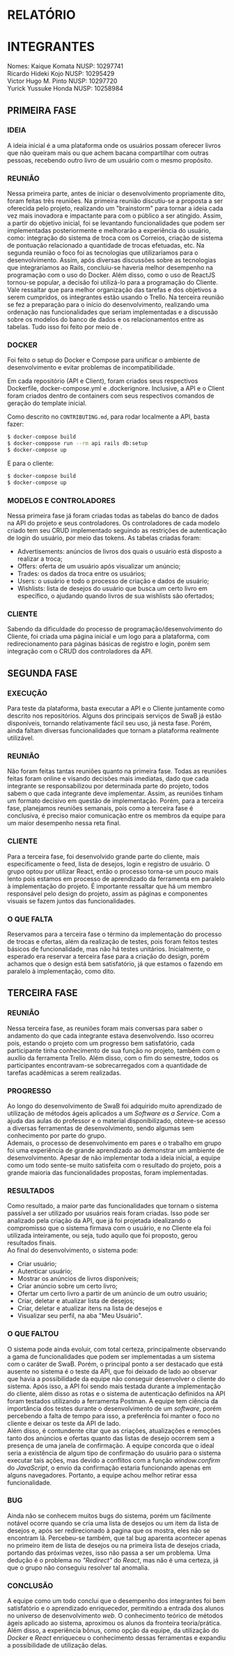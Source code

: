 # RELATÓRIO

# INTEGRANTES

Nomes:  Kaique Komata           NUSP: 10297741</br>
        Ricardo Hideki Kojo     NUSP: 10295429</br>
        Victor Hugo M. Pinto    NUSP: 10297720</br>
        Yurick Yussuke Honda    NUSP: 10258984</br>

## PRIMEIRA FASE

### IDEIA

A ideia inicial é a uma plataforma onde os usuários possam oferecer livros que não queiram mais ou que achem bacana compartilhar com outras pessoas, recebendo outro livro de um usuário com o mesmo propósito. 

### REUNIÃO

Nessa primeira parte, antes de iniciar o desenvolvimento propriamente dito, foram feitas três reuniões. 
Na primeira reunião discutiu-se a proposta a ser oferecida pelo projeto, realizando um "brainstorm" para tornar a ideia cada vez mais inovadora e impactante para com o público a ser atingido. Assim, a partir do objetivo inicial, foi se levantando funcionalidades que podem ser implementadas posteriormente e melhorarão a experiência do usuário, como: integração do sistema de troca com os Correios, criação de sistema de pontuação relacionado a quantidade de trocas efetuadas, etc.
Na segunda reunião o foco foi as tecnologias que utilizaríamos para o desenvolvimento. Assim, após diversas discussões sobre as tecnologias que integraríamos ao Rails, concluiu-se haveria melhor desempenho na programação com o uso do Docker. Além disso, como o uso de ReactJS tornou-se popular, a decisão foi utilizá-lo para a programação do Cliente. Vale ressaltar que para melhor organização das tarefas e dos objetivos a serem cumpridos, os integrantes estão usando o Trello.
Na terceira reunião se fez a preparação para o início do desenvolvimento, realizando uma ordenação nas funcionalidades que seriam implementadas e a discussão sobre os modelos do banco de dados e os relacionamentos entre as tabelas. Tudo isso foi feito por meio de .

### DOCKER

Foi feito o setup do Docker e Compose para unificar o ambiente de desenvolvimento e evitar problemas de incompatibilidade. 

Em cada repositório (API e Client), foram criados seus respectivos Dockerfile, docker-compose.yml e .dockerignore. Inclusive, a API e o Client foram criados dentro de containers com seus respectivos comandos de geração do template inicial.

Como descrito no `CONTRIBUTING.md`, para rodar localmente a API, basta fazer: 

```bash
$ docker-compose build
$ docker-comppose run --rm api rails db:setup
$ docker-compose up
```

E para o cliente:

```bash
$ docker-compose build
$ docker-compose up
```

### MODELOS E CONTROLADORES

Nessa primeira fase já foram criadas todas as tabelas do banco de dados na API do projeto e seus controladores. Os controladores de cada modelo criado tem seu CRUD implementado seguindo as restrições de autenticação de login do usuário, por meio das tokens.
As tabelas criadas foram: 
* Advertisements: anúncios de livros dos quais o usuário está disposto a realizar a troca;
* Offers: oferta de um usuário após visualizar um anúncio;
* Trades: os dados da troca entre os usuários;
* Users: o usuário e todo o processo de criação e dados de usuário;
* Wishlists: lista de desejos do usuário que busca um certo livro em específico, o ajudando quando livros de sua wishlists são ofertados;

### CLIENTE

Sabendo da dificuldade do processo de programação/desenvolvimento do Cliente, foi criada uma página inicial e um logo para a plataforma, com redirecionamento para páginas básicas de registro e login, porém sem integração com o CRUD dos controladores da API.

## SEGUNDA FASE

### EXECUÇÃO

Para teste da plataforma, basta executar a API e o Cliente juntamente como descrito nos repositórios. Alguns dos principais serviços de SwaB já estão disponíveis, tornando relativamente fácil seu uso, já nesta fase. Porém, ainda faltam diversas funcionalidades que tornam a plataforma realmente utilizável.

### REUNIÃO

Não foram feitas tantas reuniões quanto na primeira fase. Todas as reuniões feitas foram online e visando decisões mais imediatas, dado que cada integrante se responsabilizou por determinada parte do projeto, todos sabem o que cada integrante deve implementar. Assim, as reuniões tinham um formato decisivo em questão de implementação. Porém, para a terceira fase, planejamos reuniões semanais, pois como a terceira fase é conclusiva, é preciso maior comunicação entre os membros da equipe para um maior desempenho nessa reta final.

### CLIENTE

Para a terceira fase, foi desenvolvido grande parte do cliente, mais especificamente o feed, lista de desejos, login e registro de usuário. O grupo optou por utilizar React, então o processo torna-se um pouco mais lento pois estamos em processo de aprendizado da ferramenta em paralelo à implementação do projeto. É importante ressaltar que há um membro responsável pelo design do projeto, assim as páginas e componentes visuais se fazem juntos das funcionalidades.

### O QUE FALTA

Reservamos para a terceira fase o término da implementação do processo de trocas e ofertas, além da realização de testes, pois foram feitos testes básicos de funcionalidade, mas não há testes unitários. Inicialmente, o esperado era reservar a terceira fase para a criação do design, porém achamos que o design está bem satisfatório, já que estamos o fazendo em paralelo à implementação, como dito.

## TERCEIRA FASE

### REUNIÃO

Nessa terceira fase, as reuniões foram mais conversas para saber o andamento do que cada integrante estava desenvolvendo. Isso ocorreu pois, estando o projeto com um progresso bem satisfatório, cada participante tinha conhecimento de sua função no projeto, também com o auxílio da ferramenta Trello. Além disso, com o fim do semestre, todos os participantes encontravam-se sobrecarregados com a quantidade de tarefas acadêmicas a serem realizadas.

### PROGRESSO

Ao longo do desenvolvimento de SwaB foi adquirido muito aprendizado de utilização de métodos ágeis aplicados a um <i>Software as a Service</i>. Com a ajuda das aulas do professor e o material disponibilizado, obteve-se acesso a diversas ferramentas de desenvolvimento, sendo algumas sem conhecimento por parte do grupo. <br>
Ademais, o processo de desenvolvimento em pares e o trabalho em grupo foi uma experiência de grande aprendizado ao demonstrar um ambiente de desenvolvimento. Apesar de não implementar toda a ideia inicial, a equipe como um todo sente-se muito satisfeita com o resultado do projeto, pois a grande maioria das funcionalidades propostas, foram implementadas.

### RESULTADOS

Como resultado, a maior parte das funcionalidades que tornam o sistema passível a ser utilizado por usuários reais foram criadas. Isso pode ser analizado pela criação da API, que já foi projetada idealizando o compromisso que o sistema firmava com o usuário, e no Cliente ela foi utilizada inteiramente, ou seja, tudo aquilo que foi proposto, gerou resultados finais. <br>
Ao final do desenvolvimento, o sistema pode: <br>
* Criar usuário;
* Autenticar usuário;
* Mostrar os anúncios de livros disponíveis;
* Criar anúncio sobre um certo livro;
* Ofertar um certo livro a partir de um anúncio de um outro usuário;
* Criar, deletar e atualizar lista de desejos;
* Criar, deletar e atualizar itens na lista de desejos e
* Visualizar seu perfil, na aba "Meu Usuário".

### O QUE FALTOU

O sistema pode ainda evoluir, com total certeza, principalmente observando a gama de funcionalidades que podem ser implementadas a um sistema com o caráter de SwaB. Porém, o principal ponto a ser destacado que está ausente no sistema é o teste da API, que foi deixado de lado ao observar que havia a possibilidade da equipe não conseguir desenvolver o cliente do sistema. Após isso, a API foi sendo mais testada durante a implementação do cliente, além disso as rotas e o sistema de autenticação definidos na API foram testados utilizando a ferramenta Postman. A equipe tem ciência da importância dos testes durante o desenvolvimento de um <i>software</i>, porém percebendo a falta de tempo para isso, a preferência foi manter o foco no cliente e deixar os teste da API de lado. <br>
Além disso, é contundente citar que as criações, atualizações e remoções tanto dos anúncios e ofertas quanto das listas de desejo ocorrem sem a presença de uma janela de confirmação. A equipe concorda que o ideal seria a existência de algum tipo de confirmação do usuário para o sistema executar tais ações, mas devido a conflitos com a função <i>window.confirm</i> do <i>JavaScript</i>, o envio da confirmação estaria funcionando apenas em alguns navegadores. Portanto, a equipe achou melhor retirar essa funcionalidade.

### BUG

Ainda não se conhecem muitos bugs do sistema, porém um fácilmente notável ocorre quando se cria uma lista de desejos ou um item da lista de desejos e, após ser redirecionado à pagina que os mostra, eles não se encontram lá. Percebeu-se também, que tal bug aparenta acontecer apenas no primeiro item de lista de desejos ou na primeira lista de desejos criada, portando das próximas vezes, isso não passa a ser um problema. Uma dedução é o problema no <i>"Redirect"</i> do <i>React</i>, mas não é uma certeza, já que o grupo não conseguiu resolver tal anomalia.

### CONCLUSÃO

A equipe como um todo conclui que o desempenho dos integrantes foi bem satisfatório e o aprendizado enriquecedor, permitindo a entrada dos alunos no universo de desenvolvimento <i>web</i>. O conhecimento teórico de métodos ágeis aplicado ao sistema, aproximou os alunos da fronteira teoria/prática. Além disso, a experiência bônus, como opção da equipe, da utilização do <i>Docker</i> e <i>React</i> enriqueceu o conhecimento dessas ferramentas e expandiu a possibilidade de utilização delas.

